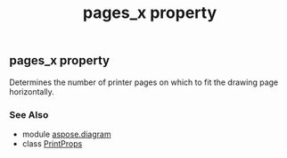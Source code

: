 ﻿---
title: pages_x property
second_title: Aspose.Diagram for Python via .NET API References
description: 
type: docs
weight: 100
url: /python-net/aspose.diagram/printprops/pages_x/
is_root: false
---

## pages_x property


Determines the number of printer pages on which to fit the drawing page horizontally.

### See Also
* module [aspose.diagram](../../)
* class [PrintProps](/diagram/python-net/aspose.diagram/printprops)
